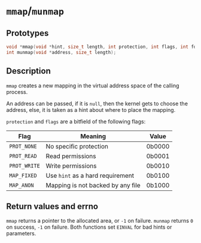 # `mmap`/`munmap`

## Prototypes

```c
void *mmap(void *hint, size_t length, int protection, int flags, int fd, off_t offset);
int munmap(void *address, size_t length);
```

## Description

`mmap` creates a new mapping in the virtual address space of the calling
process.

An address can be passed, if it is `null`, then the kernel gets to choose the
address, else, it is taken as a hint about where to place the mapping.

`protection` and `flags` are a bitfield of the following flags:

| Flag         | Meaning                           | Value  |
| ------------ | --------------------------------- | ------ |
| `PROT_NONE`  | No specific protection            | 0b0000 |
| `PROT_READ`  | Read permissions                  | 0b0001 |
| `PROT_WRITE` | Write permissions                 | 0b0010 |
| `MAP_FIXED`  | Use `hint` as a hard requirement  | 0b0100 |
| `MAP_ANON`   | Mapping is not backed by any file | 0b1000 |

## Return values and errno

`mmap` returns a pointer to the allocated area, or `-1` on failure.
`munmap` returns `0` on success, `-1` on failure.
Both functions set `EINVAL` for bad hints or parameters.
